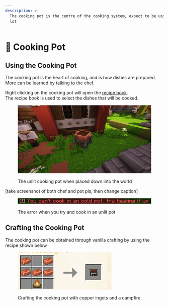 ```yaml
---
description: >-
  The cooking pot is the centre of the cooking system, expect to be using it a
  lot
---
```


# 🍲 Cooking Pot

## Using the Cooking Pot

The cooking pot is the heart of cooking, and is how dishes are prepared.\
More can be learned by talking to the chef.

Right clicking on the cooking pot will open the [recipe book](https://bendingmc.gitbook.io/bendingmc-wiki/cooking/getting-started/recipe-book).\
The recipe book is used to select the dishes that will be cooked.

<figure><img src="../../.gitbook/assets/image_2023-03-31_222618688.png" alt=""><figcaption><p>The unlit cooking pot when placed down into the world</p></figcaption></figure>

\[take screenshot of both chef and pot pls, then change caption]

<figure><img src="../../.gitbook/assets/image_2023-03-31_223441479.png" alt=""><figcaption><p>The error when you try and cook in an unlit pot</p></figcaption></figure>

## Crafting the Cooking Pot

The cooking pot can be obtained through vanilla crafting by using the recipe shown below

<figure><img src="../../.gitbook/assets/image_2023-03-31_223345744.png" alt=""><figcaption><p>Crafting the cooking pot with copper ingots and a campfire</p></figcaption></figure>
